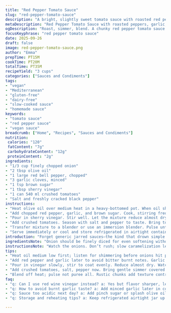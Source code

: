 ```yaml
---
title: "Red Pepper Tomato Sauce"
slug: "red-pepper-tomato-sauce"
description: "A bright, slightly sweet tomato sauce with roasted red peppers and a touch of acidity from red wine vinegar. Vegetal notes from garlic and onion nestle beneath a rich, vibrant body. Cooked slowly to deepen flavors and meld textures. Dairy-free, gluten-free, vegan."
metaDescription: "Red Pepper Tomato Sauce with roasted peppers, garlic, and sherry vinegar; slow-cooked to meld flavors, chunky rustic purée, vegan and allergen-friendly."
ogDescription: "Roast, simmer, blend. A chunky red pepper tomato sauce with bold garlic, brown sugar balance, sherry vinegar tang. Slow cook for aromas and texture."
focusKeyphrase: "red pepper tomato sauce"
date: 2025-09-26
draft: false
image: red-pepper-tomato-sauce.png
author: "Emma"
prepTime: PT15M
cookTime: PT20M
totalTime: PT35M
recipeYield: "3 cups"
categories: ["Sauces and Condiments"]
tags:
- "vegan"
- "Mediterranean"
- "gluten-free"
- "dairy-free"
- "slow-cooked sauce"
- "homemade sauce"
keywords:
- "tomato sauce"
- "red pepper sauce"
- "vegan sauce"
breadcrumb: ["Home", "Recipes", "Sauces and Condiments"]
nutrition: 
 calories: "120"
 fatContent: "7g"
 carbohydrateContent: "12g"
 proteinContent: "2g"
ingredients:
- "1/3 cup finely chopped onion"
- "2 tbsp olive oil"
- "1 large red bell pepper, chopped"
- "3 garlic cloves, minced"
- "1 tsp brown sugar"
- "1 tbsp sherry vinegar"
- "1 can 540 ml crushed tomatoes"
- "Salt and freshly cracked black pepper"
instructions:
- "Heat olive oil over medium heat in a heavy-bottomed pot. When oil shimmers, add onions. Listen for sizzle. Stir often. Brown gently until translucent and edges start to caramelize, about 7 minutes."
- "Add chopped red pepper, garlic, and brown sugar. Cook, stirring frequently, until peppers soften and the raw edge of garlic is gone. Should smell sweet and savory, not burnt, approximately 6 minutes."
- "Pour in sherry vinegar. Stir well. Let the mixture reduce almost dry, watching closely to prevent sticking. This part concentrates flavors; you want the pan nearly wiped clean before moving on."
- "Add crushed tomatoes. Season with salt and pepper to taste. Bring to a gentle simmer, then cover partially, lower heat. Simmer for 12 minutes until sauce thickens and deep red color sets in. Stir occasionally. Texture should be a balance between chunky and saucy."
- "Transfer mixture to a blender or use an immersion blender. Pulse until the sauce reaches a rustic purée consistency—some lumps OK, total smoothness not necessary. Return to pan and warm through. Adjust seasoning if needed."
- "Serve immediately or cool and store refrigerated in airtight container. Reheat gently. If sauce seems too acidic next day, a pinch of sugar or splash of olive oil calms it."
introduction: "Forget generic jarred sauces—the kind that drown simple tomatoes under mystery ounces of sugar and preservatives. Start with red bell peppers, plenty ripe, for a touch of sweetness that cuts the acid bite of canned tomatoes. Onions bring a base aromatics layer, garlic sharp and fragrant. Sugar ain't just sweet filler; it balances vinegar's tang. Sherry vinegar adds a complex twist over plain red wine vinegar. In my kitchen, small changes make worlds of difference—adjust quantities to match your pepper size or tomato brand. The sauce can thicken or thin per your patience; too thick? Splash water or broth on reheating. Ever scorched garlic? Reduce heat or add later, stir quickly. Small simplicity but big flavor."
ingredientsNote: "Onion should be finely diced for even softening without caramelizing too fast—impacts texture. Red peppers ripe, preferably the ones with deep red color, more sugars, no bitterness. Garlic minced finely, but timing is critical to avoid bitterness; some cooks add last minute. I prefer brown sugar; less sweet but deeper molasses notes, but white cane sugar works fine in pinch. Sherry vinegar elevates flavor depth—can substitute with apple cider vinegar but expect a mild flavor shift. Crushed tomatoes from quality cans, fewer seeds and thicker pulp yield a better sauce. Season lightly upfront as sauce thickens and flavors concentrate; adjust before serving. Olive oil must be good quality; cheap oil alters taste."
instructionsNote: "Watch the onions. Don’t rush; slow caramelization leads to natural sweetness, balances tomatoes. When tossing peppers and garlic, smell their aromas intensify—they soften and lose harshness after 5-6 minutes, key to mellow sauce. Reducing vinegar nearly dry extracts brightness without sharp bite. Stir often to avoid burning or sticking as sugars caramelize. Simmer with lid ajar lets liquid evaporate gradually but preserves sauce body. Blending is optional; rustic texture lets the sauce shine with character. If pureeing, pulse not grind to avoid thin soup. Taste and tweak—salt is king. Reheating solidifies flavors but beware scorching; use low heat and stir. Refrigerate in sealed jar up to 4 days. Freeze in portions for easy weeknight use. This is a forgiving sauce; play with timing and texture to personal taste."
tips:
- "Heat oil medium low first; listen for shimmering before onions hit pan. Stir often but gentle, edges caramelize not blacken. Smell onion sweetness shift; this is base flavor layering. Timing about 7 minutes but trust scent and color. Chopped fine helps soften evenly without drying or frying fast."
- "Add red pepper and garlic later to avoid bitter burnt notes. Garlic fine minced but can go last if heat too high. Brown sugar helps with sweet balance, melt it into softer peppers but don’t scorch. Stir frequently, peppers soften, no crunchy bits. Around 6 minutes but aromas guide you. Sweet meets savory here."
- "Pour in vinegar slowly, stir to coat evenly. Reduce almost dry. Watch pan closely to avoid stuck sugar or burn. This step sharpens brightness but mellow edges. Nearly wiping pan clean means sugars carmelize lightly, giving subtle depth. Don't skip stirring, smells shift quick. Prefer sherry vinegar but apple cider works if needed."
- "Add crushed tomatoes, salt, pepper now. Bring gentle simmer covered half way to save moisture but allow evaporation. Texture thickens, color deepens to red ruby. Stir occasionally; sauce should cling not run. Timing 12 minutes typical; watch surface for tiny bubbles and skin forming edges as cues. Rustic, chunky body preferred over soup."
- "Blend off heat; pulse not puree all. Rustic chunks add texture contrast, some lumps okay. Return to warm gently. Adjust salt last; acidity can punch hard so sugar or olive oil calms. Reheat low heat, stir. Thickens on cooling; add splash water or broth if too dense next day. Store airtight fridge up to 4 days or freeze portions."
faq:
- "q: Can I use red wine vinegar instead? a: Yes but flavor sharper, less sweet complexity. Sherry vinegar adds molasses notes. Apple cider vinegar softer alternative but expect mild flavor shift. Adjust sugar to balance."
- "q: How to avoid burnt garlic taste? a: Add minced garlic later in cooking or lower heat. Garlic burns fast, bitter if overheated. Stir quickly when added. Some add last minute after peppers soften; others use garlic powder if needed."
- "q: Sauce too acidic next day? a: Add pinch sugar or splash olive oil and reheat slowly. Sugar cuts acidity but not too much or sauce loses brightness. Olive oil adds silkiness and calms acid. Can dilute with water or broth if needed."
- "q: Storage and reheating tips? a: Keep refrigerated airtight jar up to 4 days; freeze in portions for months. Reheat low, stir often to prevent scorching. Sauce thickens as cools; add splash water or broth on reheating to loosen texture."

---
```

